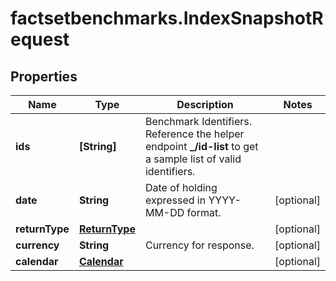 # factsetbenchmarks.IndexSnapshotRequest

## Properties

Name | Type | Description | Notes
------------ | ------------- | ------------- | -------------
**ids** | **[String]** | Benchmark Identifiers. Reference the helper endpoint **_/id-list** to get a sample list of  valid identifiers. | 
**date** | **String** | Date of holding expressed in YYYY-MM-DD format. | [optional] 
**returnType** | [**ReturnType**](ReturnType.md) |  | [optional] 
**currency** | **String** | Currency for response. | [optional] 
**calendar** | [**Calendar**](Calendar.md) |  | [optional] 


